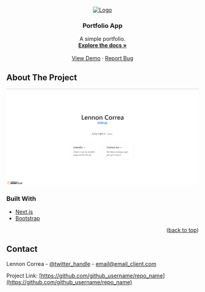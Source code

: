 <div id="top"></div>

<!-- PROJECT LOGO -->
<br />
<div align="center">
  <a href="https://github.com/lennoncorrea/portfolio-app">
    <img src="images/logo.png" alt="Logo" width="80" height="80">
  </a>

<h3 align="center">Portfolio App</h3>

  <p align="center">
    A simple portfolio.
    <br />
    <a href="https://github.com/lennoncorrea/portfolio-app"><strong>Explore the docs »</strong></a>
    <br />
    <br />
    <a href="https://github.com/lennoncorrea/portfolio-app/deployments/activity_log?environment=Preview">View Demo</a>
    ·
    <a href="https://github.com/lennoncorrea/portfolio-app/issues">Report Bug</a>
  </p>
</div>


<!-- ABOUT THE PROJECT -->
## About The Project

[![Product Name Screen Shot][product-screenshot]](https://portfolio.lennoncorrea.com)


### Built With

* [Next.js](https://nextjs.org/)
* [Bootstrap](https://getbootstrap.com)

<p align="right">(<a href="#top">back to top</a>)</p>


<!-- CONTACT -->
## Contact

Lennon Correa - [@twitter_handle](https://twitter.com/twitter_handle) - email@email_client.com

Project Link: [https://github.com/github_username/repo_name](https://github.com/github_username/repo_name)


<!-- MARKDOWN LINKS & IMAGES -->
<!-- https://www.markdownguide.org/basic-syntax/#reference-style-links -->

[product-screenshot]: images/page-screenshot.png
